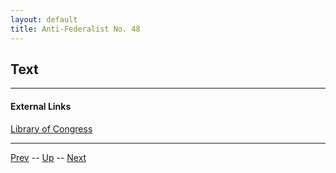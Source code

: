 ```yaml
---
layout: default
title: Anti-Federalist No. 48
---
```


## Text

---
#### External Links
[Library of Congress]()

---

[Prev](47.md) -- [Up](README.md) -- [Next](49.md)
